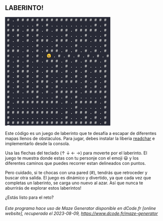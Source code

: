 ## LABERINTO!

![Alt text](image.png)

Este código es un juego de laberinto que te desafía a escapar de diferentes mapas llenos de obstáculos.
Para jugar, debes instalar la liberia [readchar](https://pypi.org/project/readchar/) e implementarlo desde la consola. 

Usa las flechas del teclado (↑ ↓ ← →) para moverte por el laberinto. El juego te muestra donde estas con tu personje con el emoji :smiley: y los diferentes caminos que puedes recorrer estan delineados con puntos.

Pero cuidado, si te chocas con una pared (#), tendrás que retroceder y buscar otra salida. El juego es dinámico y divertido, ya que cada vez que completas un laberinto, se carga uno nuevo al azar. Así que nunca te aburrirás de explorar estos laberintos!

¿Estás listo para el reto?

###### Este programa hace uso de Maze Generator disponible en dCode.fr [online website], recuperada el 2023-08-09, https://www.dcode.fr/maze-generator